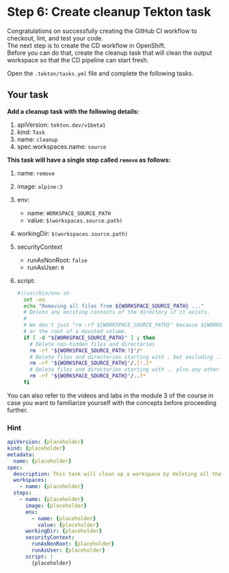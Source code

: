 # Step 6: Create cleanup Tekton task

Congratulations on successfully creating the GitHub CI workflow to checkout, lint, and test your code.\
The next step is to create the CD workflow in OpenShift.\
Before you can do that, create the cleanup task that will clean the output workspace so that the CD pipeline can start fresh.

Open the `.tekton/tasks.yml` file and complete the following tasks.

## Your task

**Add a cleanup task with the following details:**

1. apiVersion: `tekton.dev/v1beta1`
2. kind: `Task`
3. name: `cleanup`
4. spec.workspaces.name: `source`

**This task will have a single step called `remove` as follows:**

1. name: `remove`
2. image: `alpine:3`
3. env:
    - name: `WORKSPACE_SOURCE_PATH`
    - value: `$(workspaces.source.path)`
4. workingDir: `$(workspaces.source.path)`
5. securityContext
    - runAsNonRoot: `false`
    - runAsUser: `0`
6. script:

    ```bash
    #!/usr/bin/env sh
      set -eu
      echo "Removing all files from ${WORKSPACE_SOURCE_PATH} ..."
      # Delete any existing contents of the directory if it exists.
      #
      # We don't just "rm -rf ${WORKSPACE_SOURCE_PATH}" because ${WORKSPACE_SOURCE_PATH} might be "/"
      # or the root of a mounted volume.
      if [ -d "${WORKSPACE_SOURCE_PATH}" ] ; then
        # Delete non-hidden files and directories
        rm -rf "${WORKSPACE_SOURCE_PATH:?}"/*
        # Delete files and directories starting with . but excluding ..
        rm -rf "${WORKSPACE_SOURCE_PATH}"/.[!.]*
        # Delete files and directories starting with .. plus any other character
        rm -rf "${WORKSPACE_SOURCE_PATH}"/..?*
      fi
    ```

You can also refer to the videos and labs in the module 3 of the course in case you want to familiarize yourself with the concepts before proceeding further.

### Hint

```yml
apiVersion: {placeholder}
kind: {placeholder}
metadata:
  name: {placeholder}
spec:
  description: This task will clean up a workspace by deleting all the files.
  workspaces:
    - name: {placeholder}
  steps:
    - name: {placeholder}
      image: {placeholder}
      env:
        - name: {placeholder}
          value: {placeholder}
      workingDir: {placeholder}
      securityContext:
        runAsNonRoot: {placeholder}
        runAsUser: {placeholder}
      script: |
        {placeholder}
```
